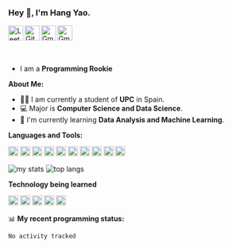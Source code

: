 ### Hey 👋, I'm Hang Yao.


<div style='display : flex; align-items: center;'>
  <a href="https://leetcode.com/u/hangyao2002/">
    <img align="left" alt="Leetcode" width="30px" src="https://cdn.jsdelivr.net/npm/simple-icons@14.5.0/icons/leetcode.svg" />
  </a>

  <a href="https://github.com/hangui11">
    <img align="left" alt="Github" width="30px" src="https://cdn.jsdelivr.net/npm/simple-icons@14.5.0/icons/github.svg" />
  </a>

  <a href="https://mail.google.com/ ">
    <img align="left" alt="Gmail" width="30px" src="https://cdn.jsdelivr.net/npm/simple-icons@14.5.0/icons/gmail.svg" />
  </a>

  <a href="https://www.linkedin.com/in/hangui11/">
    <img align="left" alt="Gmail" width="30px" src="https://cdn.jsdelivr.net/npm/simple-icons@3.13.0/icons/linkedin.svg" />
  </a>
</div>



<br />
<br />

- I am a **Programming Rookie** 

**About Me:**

- 👨‍🎓 I am currently a student of **UPC** in Spain.
- 💻 Major is **Computer Science and Data Science**.
- 🌱 I'm currently learning **Data Analysis and Machine Learning**. 




**Languages and Tools:**  

<code><img height="20" src="https://cdn.jsdelivr.net/npm/simple-icons@3.13.0/icons/c.svg"></code>
<code><img height="20" src="https://cdn.jsdelivr.net/npm/simple-icons@3.13.0/icons/cplusplus.svg"></code>
<code><img height="20" src="https://cdn.jsdelivr.net/npm/simple-icons@14.5.0/icons/python.svg"></code>
<code><img height="20" src="https://cdn.jsdelivr.net/npm/simple-icons@3.13.0/icons/java.svg"></code>
<code><img height="20" src="https://cdn.jsdelivr.net/npm/simple-icons@3.12.2/icons/html5.svg"></code>
<code><img height="20" src="https://cdn.jsdelivr.net/npm/simple-icons@3.12.2/icons/css3.svg"></code>
<code><img height="20" src="https://cdn.jsdelivr.net/npm/simple-icons@3.12.2/icons/javascript.svg"></code>
<code><img height="20" src="https://cdn.jsdelivr.net/npm/simple-icons@3.12.2/icons/git.svg"></code>
<code><img height="20" src="https://cdn.jsdelivr.net/npm/simple-icons@14.5.0/icons/postgresql.svg"></code>
<code><img height="20" src="https://cdn.jsdelivr.net/npm/simple-icons@14.5.0/icons/jupyter.svg"></code>

<img alt='my stats' src="https://github-readme-stats.vercel.app/api?username=hangui11&show_icons=true&theme=shadow_blue"/>

<img alt='top langs' src='https://github-readme-stats.vercel.app/api/top-langs/?username=hangui11&layout=pie&theme=shadow_blue'/>

**Technology being learned**

<code><img height="20" src="https://cdn.jsdelivr.net/npm/simple-icons@14.5.0/icons/pytorch.svg"></code>
<code><img height="20" src="https://cdn.jsdelivr.net/npm/simple-icons@14.5.0/icons/scikitlearn.svg"></code>
<code><img height="20" src="https://cdn.jsdelivr.net/npm/simple-icons@3.12.2/icons/typescript.svg"></code>
<code><img height="20" src="https://cdn.jsdelivr.net/npm/simple-icons@14.5.0/icons/vuedotjs.svg"></code>
<code><img height="20" src="https://cdn.jsdelivr.net/npm/simple-icons@3.12.2/icons/react.svg"></code>


📊 **My recent programming status:**
```txt
No activity tracked
```